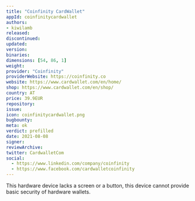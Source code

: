 ```yaml
---
title: "Coinfinity CardWallet"
appId: coinfinitycardwallet
authors:
- kiwilamb
released: 
discontinued: 
updated: 
version: 
binaries: 
dimensions: [54, 86, 1]
weight: 
provider: "Coinfinity"
providerWebsite: https://coinfinity.co
website: https://www.cardwallet.com/en/home/
shop: https://www.cardwallet.com/en/shop/
country: AT
price: 39.9EUR
repository: 
issue: 
icon: coinfinitycardwallet.png
bugbounty: 
meta: ok
verdict: prefilled
date: 2021-08-08
signer: 
reviewArchive: 
twitter: CardwalletCom
social: 
  - https://www.linkedin.com/company/coinfinity
  - https://www.facebook.com/cardwalletcoinfinity
---
```


This hardware device lacks a screen or a button, this device cannot provide basic security of hardware wallets.
